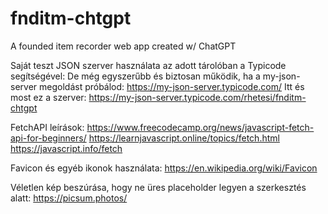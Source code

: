 # fnditm-chtgpt
A founded item recorder web app created w/ ChatGPT

Saját teszt JSON szerver használata az adott tárolóban a Typicode segítségével:
De még egyszerűbb és biztosan működik, ha a my-json-server megoldást próbálod: https://my-json-server.typicode.com/
Itt és most ez a szerver: https://my-json-server.typicode.com/rhetesi/fnditm-chtgpt

FetchAPI leírások:
https://www.freecodecamp.org/news/javascript-fetch-api-for-beginners/
https://learnjavascript.online/topics/fetch.html
https://javascript.info/fetch

Favicon és egyéb ikonok használata: https://en.wikipedia.org/wiki/Favicon

Véletlen kép beszúrása, hogy ne üres placeholder legyen a szerkesztés alatt: https://picsum.photos/
